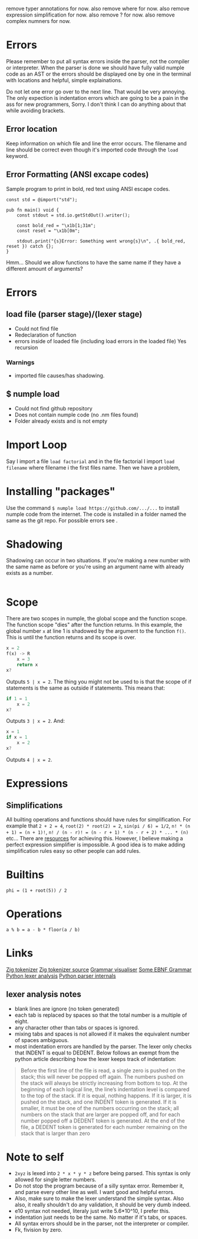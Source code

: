 remove typer annotations for now. also remove where for now. also remove expression simplification for now. also remove ? for now. also remove complex numners for now.
# Errors
Please remember to put all syntax errors inside the parser, not the compiler or interpreter. When the parser is done we should have fully valid numple code as an AST or the errors should be displayed one by one in the terminal with locations and helpful, simple explainations.

Do not let one error go over to the next line. That would be very annoying. The only expection is indentation errors which are going to be a pain in the ass for new programmers, Sorry. I don't think I can do anything about that while avoiding brackets.
## Error location
Keep information on which file and line the error occurs. The filename and line should be correct even though it's imported code through the `load` keyword.
## Error Formatting (ANSI excape codes)
Sample program to print in bold, red text using ANSI escape codes.
```zig
const std = @import("std");

pub fn main() void {
    const stdout = std.io.getStdOut().writer();

    const bold_red = "\x1b[1;31m";
    const reset = "\x1b[0m";

    stdout.print("{s}Error: Something went wrong{s}\n", .{ bold_red, reset }) catch {};
}
```
Hmm... Should we allow functions to have the same name if they have a different amount of arguments?
# Errors
## load file (parser stage)/(lexer stage)
- Could not find file
- Redeclaration of function
- errors inside of loaded file (including load errors in the loaded file) Yes recursion
### Warnings
- imported file causes/has shadowing.
## $ numple load
- Could not find github repository
- Does not contain numple code (no .nm files found)
- Folder already exists and is not empty
# Import Loop
Say I import a file `load factorial` and in the file factorial I import `load filename` where filename i the first files name. Then we have a problem,
# Installing "packages"
Use the command `$ numple load https://github.com/.../...` to install numple code from the internet. The code is installed in a folder named the same as the git repo. For possible errors see []().
# Shadowing
Shadowing can occur in two situations. If you're making a new number with the same name as before or you're using an argument name with already exists as a number.
```
```
# Scope
There are two scopes in numple, the global scope and the function scope. The function scope "dies" after the function returns. In this example, the global number `x` at line 1 is shadowed by the argument to the function `f()`. This is until the function returns and its scope is over.
```rust
x = 2
f(x) -> R
    x = 3
    return x
x?
```
Outputs `5 | x = 2`. The thing you might not be used to is that the scope of if statements is the same as outside if statements. This means that:
```go
if 1 = 1
    x = 2
x?
```
Outputs `3 | x = 2`. And:
```go
x = 1
if x = 1
    x = 2
x?
```
Outputs `4 | x = 2`.

# Expressions
## Simplifications
All builting operations and functions should have rules for simplification. For example that `2 + 2 = 4`, `root(2) * root(2) = 2`, `sin(pi / 6) = 1/2`, `n! * (n + 1) = (n + 1)!`, `n! / (n - r)! = (n - r + 1) * (n - r + 2) * ... * (n)` etc... There are [resources](http://www.semdesigns.com/Products/DMS/SimpleDMSDomainExample.html#TransformationRules) for achieving this. However, I believe making a perfect expression simplifier is impossible. A good idea is to make adding simplification rules easy so other people can add rules.
# Builtins
`phi = (1 + root(5)) / 2`
# Operations
`a % b = a - b * floor(a / b)`

# Links
[Zig tokenizer](https://mitchellh.com/zig/tokenizer#from-tokens-to-trees)
[Zig tokenizer source](https://github.com/ziglang/zig/blob/master/lib/std/zig/tokenizer.zig)
[Grammar visualiser](https://dundalek.com/GrammKit/)
[Some EBNF Grammar](https://dzone.com/articles/ebnf-how-to-describe-the-grammar-of-a-language)
[Python lexer analysis](https://docs.python.org/3.3/reference/lexical_analysis.html#indentation)
[Python parser internals](https://github.com/python/cpython/blob/main/InternalDocs/parser.md)
## lexer analysis notes
- blank lines are ignore (no token generated)
- each tab is replaced by spaces so that the total number is a multiple of eight.
- any character other than tabs or spaces is ignored.
- mixing tabs and spaces is not allowed if it makes the equivalent number of spaces ambiguous.
- most indentation errors are handled by the parser. The lexer only checks that INDENT is equal to DEDENT.
Below follows an exempt from the python article describing how the lexer keeps track of indentation:
> Before the first line of the file is read, a single zero is pushed on the stack; this will never be popped off again. The numbers pushed on the stack will always be strictly increasing from bottom to top. At the beginning of each logical line, the line’s indentation level is compared to the top of the stack. If it is equal, nothing happens. If it is larger, it is pushed on the stack, and one INDENT token is generated. If it is smaller, it must be one of the numbers occurring on the stack; all numbers on the stack that are larger are popped off, and for each number popped off a DEDENT token is generated. At the end of the file, a DEDENT token is generated for each number remaining on the stack that is larger than zero

# Note to self
- `2xyz` is lexed into `2 * x * y * z` before being parsed. This syntax is only allowed for single letter numbers.
- Do not stop the program because of a silly syntax error. Remember it, and parse every other line as well. I want good and helpful errors.
- Also, make sure to make the lexer understand the simple syntax. Also also, it really shouldn't do any validation, it should be very dumb indeed.
- e10 syntax not needed, literaly just write 5.6*10^10, I prefer this.
- indentation just needs to be the same. No matter if it's tabs, or spaces.
- All syntax errors should be in the parser, not the interpreter or compiler.
- Fk, fivision by zero.
